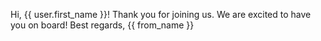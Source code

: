Hi, {{ user.first_name }}!
Thank you for joining us. We are excited to have you on board!
Best regards,
{{ from_name }}
